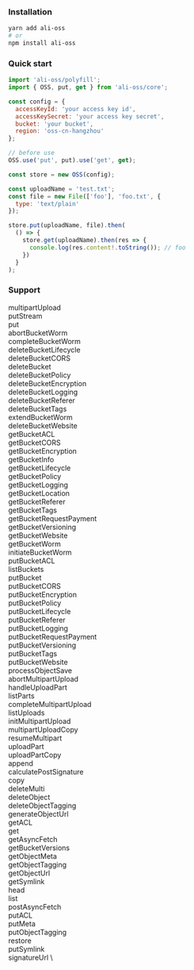 ### Installation

```bash
yarn add ali-oss
# or
npm install ali-oss
```

### Quick start

```javascript
import 'ali-oss/polyfill';
import { OSS, put, get } from 'ali-oss/core';

const config = {
  accessKeyId: 'your access key id',
  accessKeySecret: 'your access key secret',
  bucket: 'your bucket',
  region: 'oss-cn-hangzhou'
};

// before use
OSS.use('put', put).use('get', get);

const store = new OSS(config);

const uploadName = 'test.txt';
const file = new File(['foo'], 'foo.txt', {
  type: 'text/plain'
});

store.put(uploadName, file).then(
  () => {
    store.get(uploadName).then(res => {
      console.log(res.content!.toString()); // foo
    })
  }
);
```

### Support

multipartUpload \
putStream \
put \
abortBucketWorm \
completeBucketWorm \
deleteBucketLifecycle \
deleteBucketCORS \
deleteBucket \
deleteBucketPolicy \
deleteBucketEncryption \
deleteBucketLogging \
deleteBucketReferer \
deleteBucketTags \
extendBucketWorm \
deleteBucketWebsite \
getBucketACL \
getBucketCORS \
getBucketEncryption \
getBucketInfo \
getBucketLifecycle \
getBucketPolicy \
getBucketLogging \
getBucketLocation \
getBucketReferer \
getBucketTags \
getBucketRequestPayment \
getBucketVersioning \
getBucketWebsite \
getBucketWorm \
initiateBucketWorm \
putBucketACL \
listBuckets \
putBucket \
putBucketCORS \
putBucketEncryption \
putBucketPolicy \
putBucketLifecycle \
putBucketReferer \
putBucketLogging \
putBucketRequestPayment \
putBucketVersioning \
putBucketTags \
putBucketWebsite \
processObjectSave \
abortMultipartUpload \
handleUploadPart \
listParts \
completeMultipartUpload \
listUploads \
initMultipartUpload \
multipartUploadCopy \
resumeMultipart \
uploadPart \
uploadPartCopy \
append \
calculatePostSignature \
copy \
deleteMulti \
deleteObject \
deleteObjectTagging \
generateObjectUrl \
getACL \
get \
getAsyncFetch \
getBucketVersions \
getObjectMeta \
getObjectTagging \
getObjectUrl \
getSymlink \
head \
list \
postAsyncFetch \
putACL \
putMeta \
putObjectTagging \
restore \
putSymlink \
signatureUrl \

